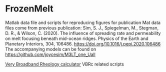 # FrozenMelt

Matlab data file and scripts for reproducing figures for publication
Mat data files come from previous publication: Sim, S. J., Spiegelman, M., Stegman, D. R., & Wilson, C. (2020). The influence of spreading rate and permeability on melt focusing beneath mid-ocean ridges. Physics of the Earth and Planetary Interiors, 304, 106486. https://doi.org/10.1016/j.pepi.2020.106486
The accompanying models can be found on https://github.com/joycesim/M3LT_one_Uall

[Very Broadband Rheology calculator](https://vbr-calc.github.io/vbr/)
VBRc related scripts 

